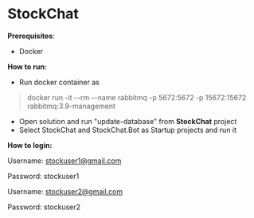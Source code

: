 # StockChat

**Prerequisites**:

-   Docker

**How to run:**

-   Run docker container as

> docker run -it --rm --name rabbitmq -p 5672:5672 -p 15672:15672 rabbitmq:3.9-management

-   Open solution and run "update-database" from  **StockChat**  project
-   Select StockChat and StockChat.Bot as Startup projects and run it

**How to login:**

Username:  [stockuser1@gmail.com](mailto:stockuser1@gmail.com)

Password: stockuser1

Username:  [stockuser2@gmail.com](mailto:stockuser2@gmail.com)

Password: stockuser2
